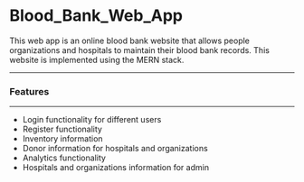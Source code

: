 # Blood_Bank_Web_App
This web app is an online blood bank website that allows people organizations and hospitals to maintain their blood bank records.
This website is implemented using the MERN stack.

_____________________________________________________________________________________________________________________________________

### Features

_____________________________________________________________________________________________________________________________________

- Login functionality for different users
- Register functionality
- Inventory information
- Donor information for hospitals and organizations
- Analytics functionality
- Hospitals and organizations information for admin 
